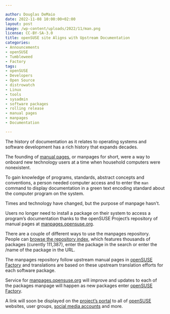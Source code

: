 ```yaml
---

author: Douglas DeMaio
date: 2022-11-08 10:00:00+02:00
layout: post
image: /wp-content/uploads/2022/11/man.png
license: CC-BY-SA-3.0
title: openSUSE site Aligns with Upstream Documentation
categories:
- Announcements
- openSUSE
- Tumbleweed
- Factory
tags:
- openSUSE
- Developers
- Open Source
- distrowatch
- Linux
- tools
- sysadmin
- software packages
- rolling release
- manual pages
- manpages
- Documentation

---
```


The history of documentation as it relates to operating systems and software development has a rich history that expands decades. 

The founding of [manual pages](https://en.opensuse.org/SDB:Manual_pages), or manpages for short, were a way to onboard new technology users at a time when household computers were nonexistent. 

To gain knowledge of programs, standards, abstract concepts and conventions, a person needed computer access and to enter the `man` command to display documentation in a green text encoding standard about the computer program on the system.

Times and technology have changed, but the purpose of manpage hasn't. 

Users no longer need to install a package on their system to access a program’s documentation thanks to the openSUSE Project’s repository of manual pages at [manpages.opensuse.org](https://manpages.opensuse.org). 

There are a couple of different ways to use the manpages repository. People can [browse the repository index](https://manpages.opensuse.org/openSUSE%20Tumbleweed/index.html), which features thousands of packages (curently 111,387), enter the package in the search or enter the /name of the package in the URL.  

The manpages repository follow upstream manual pages in [openSUSE Factory](https://en.opensuse.org/Portal:Factory) and translations are based on these upstream translation efforts for each software package.

Service for [manpages.opensuse.org](https://manpages.opensuse.org) will improve and updates to each of the packages manpage will happen as new packages enter [openSUSE Factory](https://en.opensuse.org/Portal:Factory).

A link will soon be displayed on the [project’s portal](https://github.com/openSUSE/universe-o-o/) to all of [openSUSE](https://get.opensuse.org/) websites, user groups, [social media accounts](https://en.opensuse.org/openSUSE:Communication_channels#Social_networks) and more. 

<meta name="openSUSE, Tumbleweed, Developers, sysadmin, user, Open Source, rolling release, Linux, documentation, manpages, manual pages" content="HTML,CSS,XML,JavaScript">
